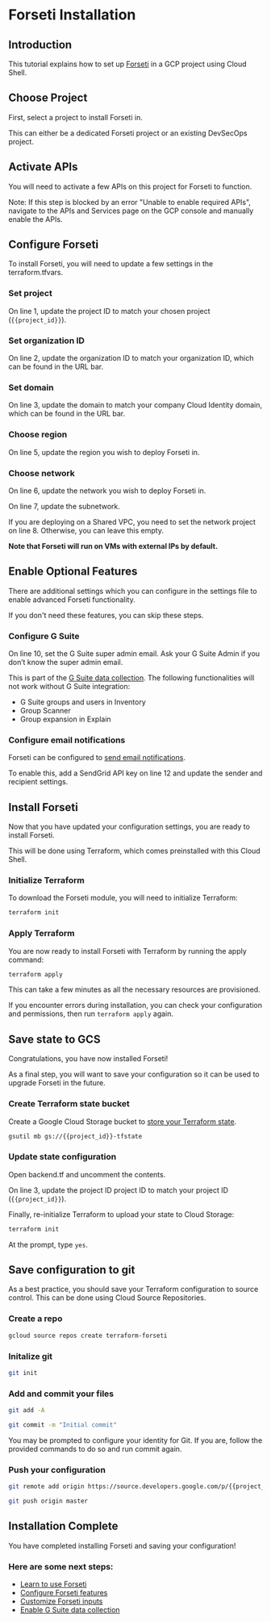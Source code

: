 # Forseti Installation

## Introduction

<walkthrough-tutorial-duration duration="10"></walkthrough-tutorial-duration>

This tutorial explains how to set up [Forseti](https://forsetisecurity.org/about/) in a GCP project using Cloud Shell.

## Choose Project

<walkthrough-project-billing-setup billing="true"></walkthrough-project-billing-setup>

First, select a project to install Forseti in.

This can either be a dedicated Forseti project or an existing DevSecOps project.

## Activate APIs

You will need to activate a few APIs on this project for Forseti to function.

Note: If this step is blocked by an error "Unable to enable required APIs", navigate to the APIs and Services page on the GCP console and manually enable the APIs.

<walkthrough-enable-apis apis=
  "cloudresourcemanager.googleapis.com,
  serviceusage.googleapis.com,
  compute.googleapis.com"></walkthrough-enable-apis>

## Configure Forseti
To install Forseti, you will need to update a few settings in the <walkthrough-editor-open-file filePath="terraform-google-forseti/examples/install_simple/terraform.tfvars">terraform.tfvars</walkthrough-editor-open-file>.

### Set project
On line 1, update the <walkthrough-editor-select-regex
  filePath="terraform-google-forseti/examples/install_simple/terraform.tfvars"
  regex="my-project-id">project ID</walkthrough-editor-select-regex>
to match your chosen project (`{{project_id}}`).

### Set organization ID
On line 2, update the <walkthrough-editor-select-regex
  filePath="terraform-google-forseti/examples/install_simple/terraform.tfvars"
  regex="11111111">organization ID</walkthrough-editor-select-regex>
to match your organization ID, which can be found in the URL bar.

### Set domain
On line 3, update the <walkthrough-editor-select-regex
  filePath="terraform-google-forseti/examples/install_simple/terraform.tfvars"
  regex="mydomain.com">domain</walkthrough-editor-select-regex>
to match your company Cloud Identity domain, which can be found in the URL bar.

### Choose region
On line 5, update the <walkthrough-editor-select-regex
  filePath="terraform-google-forseti/examples/install_simple/terraform.tfvars"
  regex="us-east4">region</walkthrough-editor-select-regex>
you wish to deploy Forseti in.

### Choose network
On line 6, update the <walkthrough-editor-select-regex
  filePath="terraform-google-forseti/examples/install_simple/terraform.tfvars"
  regex="default">network</walkthrough-editor-select-regex>
you wish to deploy Forseti in.

On line 7, update the <walkthrough-editor-select-line
  filePath="terraform-google-forseti/examples/install_simple/terraform.tfvars"
  startLine=6
  endLine=6
  startCharacterOffset=19
  endCharacterOffset=26>subnetwork</walkthrough-editor-select-line>.

If you are deploying on a Shared VPC, you need to set the <walkthrough-editor-select-line
  filePath="terraform-google-forseti/examples/install_simple/terraform.tfvars"
  startLine=7
  endLine=7
  startCharacterOffset=19
  endCharacterOffset=19>network project</walkthrough-editor-select-line>
on line 8. Otherwise, you can leave this empty.

**Note that Forseti will run on VMs with external IPs by default.**

## Enable Optional Features
There are additional settings which you can configure in the settings file to enable advanced Forseti functionality.

If you don't need these features, you can skip these steps.

### Configure G Suite
On line 10, set the <walkthrough-editor-select-regex
  filePath="terraform-google-forseti/examples/install_simple/terraform.tfvars"
  regex="admin@mydomain.com">G Suite super admin email</walkthrough-editor-select-regex>.
Ask your G Suite Admin if you don’t know the super admin email.

This is part of the [G Suite data collection](https://forsetisecurity.org/docs/latest/configure/inventory/gsuite.html). The following functionalities will not work without G Suite integration:

- G Suite groups and users in Inventory
- Group Scanner
- Group expansion in Explain

### Configure email notifications
Forseti can be configured to [send email notifications](https://forsetisecurity.org/docs/latest/configure/notifier/index.html#email-notifications).

To enable this, add a <walkthrough-editor-select-line
  filePath="terraform-google-forseti/examples/install_simple/terraform.tfvars"
  startLine=10
  endLine=10
  startCharacterOffset=27
  endCharacterOffset=27>SendGrid API key</walkthrough-editor-select-line>
on line 12 and update the <walkthrough-editor-select-line
  filePath="terraform-google-forseti/examples/install_simple/terraform.tfvars"
  startLine=11
  endLine=11
  startCharacterOffset=27
  endCharacterOffset=27>sender</walkthrough-editor-select-line>
and <walkthrough-editor-select-line
  filePath="terraform-google-forseti/examples/install_simple/terraform.tfvars"
  startLine=12
  endLine=12
  startCharacterOffset=27
  endCharacterOffset=27>recipient</walkthrough-editor-select-line>
settings.

## Install Forseti
Now that you have updated your configuration settings, you are ready to install Forseti.

This will be done using Terraform, which comes preinstalled with this Cloud Shell.

### Initialize Terraform
To download the Forseti module, you will need to initialize Terraform:
```bash
terraform init
```

### Apply Terraform
You are now ready to install Forseti with Terraform by running the apply command:

```bash
terraform apply
```

This can take a few minutes as all the necessary resources are provisioned.

If you encounter errors during installation, you can check your configuration and permissions, then run `terraform apply` again.

## Save state to GCS
Congratulations, you have now installed Forseti!

As a final step, you will want to save your configuration so it can be used to upgrade Forseti in the future.

### Create Terraform state bucket
Create a Google Cloud Storage bucket to [store your Terraform state](https://www.terraform.io/docs/state/).

```bash
gsutil mb gs://{{project_id}}-tfstate
```

### Update state configuration
Open <walkthrough-editor-open-file filePath="terraform-google-forseti/examples/install_simple/backend.tf">backend.tf</walkthrough-editor-open-file> and uncomment the contents.

On line 3, update the <walkthrough-editor-select-regex
  filePath="terraform-google-forseti/examples/install_simple/backend.tf"
  regex="my-project">project ID</walkthrough-editor-select-regex>
project ID to match your project ID (`{{project_id}}`).

Finally, re-initialize Terraform to upload your state to Cloud Storage:

```bash
terraform init
```

At the prompt, type `yes`.

## Save configuration to git
As a best practice, you should save your Terraform configuration to source control. This can be done using Cloud Source Repositories.

### Create a repo
```bash
gcloud source repos create terraform-forseti
```

### Initalize git
```bash
git init
```

### Add and commit your files

```bash
git add -A
```

```bash
git commit -m "Initial commit"
```

You may be prompted to configure your identity for Git. If you are, follow the provided commands to do so and run commit again.

### Push your configuration
```bash
git remote add origin https://source.developers.google.com/p/{{project_id}}/r/terraform-forseti
```

```bash
git push origin master
```

## Installation Complete

<walkthrough-conclusion-trophy></walkthrough-conclusion-trophy>

You have completed installing Forseti and saving your configuration!

### Here are some next steps:

- [Learn to use Forseti](https://forsetisecurity.org/docs/latest/use/cli/index.html)
- [Configure Forseti features](https://forsetisecurity.org/docs/latest/configure/)
- [Customize Forseti inputs](https://github.com/forseti-security/terraform-google-forseti/blob/master/README.md)
- [Enable G Suite data collection](https://forsetisecurity.org/docs/latest/configure/inventory/gsuite.html)
